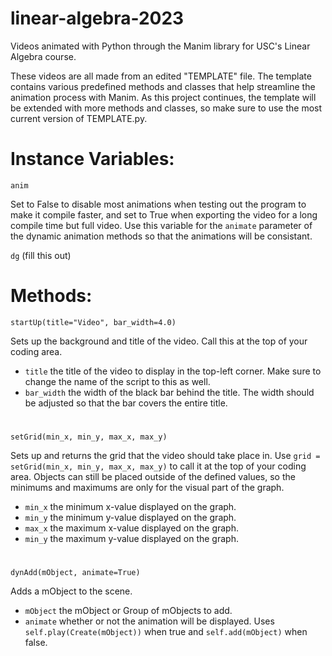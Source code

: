 # linear-algebra-2023
Videos animated with Python through the Manim library for USC's Linear Algebra course.

These videos are all made from an edited "TEMPLATE" file. The template contains various predefined methods and classes that help streamline the animation process with Manim. As this project continues, the template will be extended with more methods and classes, so make sure to use the most current version of TEMPLATE.py.

#
# Instance Variables:

``anim``

Set to False to disable most animations when testing out the program to make it compile faster, and set to True when exporting the video for a long compile time but full video. Use this variable for the ``animate`` parameter of the dynamic animation methods so that the animations will be consistant. 

``dg``
(fill this out)

#
# Methods:

``startUp(title="Video", bar_width=4.0)``

Sets up the background and title of the video. Call this at the top of your coding area.

- ``title`` the title of the video to display in the top-left corner. Make sure to change the name of the script to this as well.
- ``bar_width`` the width of the black bar behind the title. The width should be adjusted so that the bar covers the entire title.

#
``setGrid(min_x, min_y, max_x, max_y)``

Sets up and returns the grid that the video should take place in. Use ``grid = setGrid(min_x, min_y, max_x, max_y)`` to call it at the top of your coding area. Objects can still be placed outside of the defined values, so the minimums and maximums are only for the visual part of the graph.

- ``min_x`` the minimum x-value displayed on the graph. 
- ``min_y`` the minimum y-value displayed on the graph. 
- ``max_x`` the maximum x-value displayed on the graph. 
- ``min_y`` the maximum y-value displayed on the graph. 

#
``dynAdd(mObject, animate=True)``

Adds a mObject to the scene.

- ``mObject`` the mObject or Group of mObjects to add.
- ``animate`` whether or not the animation will be displayed. Uses ``self.play(Create(mObject))`` when true and ``self.add(mObject)`` when false.
